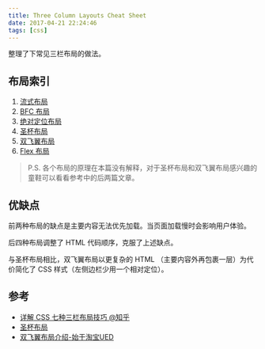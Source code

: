 ```yaml
---
title: Three Column Layouts Cheat Sheet
date: 2017-04-21 22:24:46
tags: [css]
---
```


整理了下常见三栏布局的做法。

## 布局索引

1. [流式布局](https://baishusama.github.io/stockyard/three-column-layout.html#1-流体布局)
2. [BFC 布局](https://baishusama.github.io/stockyard/three-column-layout.html#2-BFC布局)
3. [绝对定位布局](https://baishusama.github.io/stockyard/three-column-layout.html#3-绝对定位布局)
4. [圣杯布局](https://baishusama.github.io/stockyard/three-column-layout.html#4-圣杯布局)
5. [双飞翼布局](https://baishusama.github.io/stockyard/three-column-layout.html#5-双飞翼布局)
6. [Flex 布局](https://baishusama.github.io/stockyard/three-column-layout.html#6-flex布局)

<!-- more -->

> P.S. 各个布局的原理在本篇没有解释，对于圣杯布局和双飞翼布局感兴趣的童鞋可以看看参考中的后两篇文章。

## 优缺点

前两种布局的缺点是主要内容无法优先加载。当页面加载慢时会影响用户体验。

后四种布局调整了 HTML 代码顺序，克服了上述缺点。

与圣杯布局相比，双飞翼布局以更复杂的 HTML （主要内容外再包裹一层）为代价简化了 CSS 样式（左侧边栏少用一个相对定位）。

## 参考

* [详解 CSS 七种三栏布局技巧 @知乎](https://zhuanlan.zhihu.com/p/25070186?refer=learncoding)
* [圣杯布局](http://chen106106.iteye.com/blog/1631865)
* [双飞翼布局介绍-始于淘宝UED](http://www.imooc.com/wenda/detail/254035)